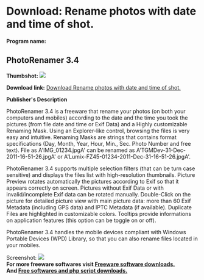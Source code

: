 # Download: Rename photos with date and time of shot.

**Program name:**

## PhotoRenamer 3.4

  
**Thumbshot:** ![](http://www.freewarefiles.com/screenshot/tgmdevphtrnmr34_md.jpg)   
  
**Download link:** [Download Rename photos with date and time of shot.](http://freesoftwares.boysofts.com/PhotoRenamer_program_61137.html)  
  


**Publisher's Description**  
  


PhotoRenamer 3.4 is a freeware that rename your photos (on both your computers and mobiles) according to the date and the time you took the pictures (from file date and time or Exif Data) and a Highly customizable Renaming Mask. Using an Explorer-like control, browsing the files is very easy and intuitive. Renaming Masks are strings that contains format specifications (Day, Month, Year, Hour, Min., Sec. Photo Number and free text). File as A'IMG_01234.jpgA' can be renamed as A'TGMDev-31-Dec-2011-16-51-26.jpgA' or A'Lumix-FZ45-01234-2011-Dec-31-16-51-26.jpgA'. 

PhotoRenamer 3.4 supports multiple selection filters (that can be turn case sensitive) and displays the files list with high-resolution thumbnails. Picture Preview rotates automatically the pictures according to Exif so that it appears correctly on screen. Pictures without Exif Data or with invalid/incomplete Exif data can be rotated manually. Double-Click on the picture for detailed picture view with main picture data: more than 60 Exif Metadata (including GPS data) and IPTC Metadata (if available). Duplicate Files are highlighted in customizable colors. Tooltips provide informations on application features (this option can be toggle on or off). 

PhotoRenamer 3.4 handles the mobile devices compliant with Windows Portable Devices (WPD) Library, so that you can also rename files located in your mobiles.

  
  
Screenshot: ![](http://www.freewarefiles.com/screenshot/tgmdevphtrnmr34.jpg)   
**For more freeware softwares visit [Freeware software downloads.](http://freesoftwares.boysofts.com/)**   
**And [Free softwares and php script downloads.](http://www.boysofts.com/)**
